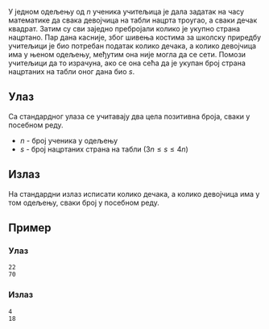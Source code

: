 ﻿У једном одељењу од $n$ ученика учитељица је дала задатак на часу математике да свака девојчица на табли нацрта троугао, а сваки дечак квадрат. Затим су сви заједно пребројали колико је укупно страна нацртано.
Пар дана касније, због шивења костима за школску приредбу учитељици је био потребан податак колико дечака, а колико девојчица има у њеном одељењу, међутим она није могла да се сети.
Помози учитељици да то израчуна, ако се она сећа да је укупан број страна нацртаних на табли оног дана био $s$.

## Улаз

Са стандардног улаза се учитавају два цела позитивна броја, сваки у посебном реду.
- $n$ - број ученика у одељењу
- $s$ - број нацртаних страна на табли ($3n\leq s\leq 4n$)
## Излаз

На стандардни излаз исписати колико дечака, а колико девојчица има у том одељењу, сваки број у посебном реду.
## Пример 

### Улаз

~~~
22
70
~~~

### Излаз

~~~
4
18
~~~

